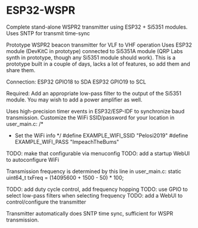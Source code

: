 # ESP32-WSPR
Complete stand-alone WSPR2 transmitter using ESP32 + Si5351 modules. Uses SNTP for transmit time-sync

Prototype WSPR2 beacon transmitter for VLF to VHF operation
Uses ESP32 module (DevKitC in prototype) connected to Si5351A module (QRP Labs synth in prototype, though any Si5351 module should work).
This is a prototype built in a couple of days, lacks a lot of features, so add them and share them.

Connection:
  ESP32 GPIO18 to SDA
  ESP32 GPIO19 to SCL

Required:
  Add an appropriate low-pass filter to the output of the Si5351 module.
  You may wish to add a power amplifier as well.

Uses high-precision timer events in ESP32/ESP-IDF to synchronize baud transmission.
Customize the WiFi SSID/password for your location in user_main.c:
  /*
   * Set the WiFi info
   */
  #define EXAMPLE_WIFI_SSID "Pelosi2019"
  #define EXAMPLE_WIFI_PASS "ImpeachTheBums"

TODO: make that configurable via menuconfig
TODO: add a startup WebUI to autoconfigure WiFi

Transmission frequency is determined by this line in user_main.c:
  static uint64_t txFreq = (14095600 + 1500 - 50) * 100;

TODO: add duty cycle control, add frequency hopping
TODO: use GPIO to select low-pass filters when selecting frequency
TODO: add a WebUI to control/configure the transmitter

Transmitter automatically does SNTP time sync, sufficient for WSPR transmission.
